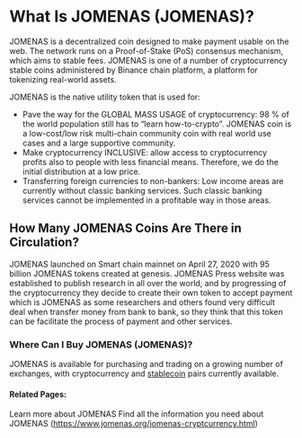 # What Is JOMENAS (JOMENAS)?
JOMENAS is a decentralized coin designed to make payment usable on the web. The network runs on a Proof-of-Stake (PoS) consensus mechanism, which aims to stable fees.
JOMENAS is one of a number of cryptocurrency stable coins administered by Binance chain platform, a platform for tokenizing real-world assets.

JOMENAS is the native utility token that is used for:
* Pave the way for the GLOBAL MASS USAGE of cryptocurrency: 98 % of the world population still has to “learn how-to-crypto”. JOMENAS coin is a low-cost/low risk multi-chain community coin with real world use cases and a large supportive community. 
* Make cryptocurrency INCLUSIVE: allow access to cryptocurrency profits also to people with less financial means. Therefore, we do the initial distribution at a low price.
* Transferring foreign currencies to non-bankers: Low income areas are currently without classic banking services. Such classic banking services cannot be implemented in a profitable way in those areas.

## How Many JOMENAS Coins Are There in Circulation?
JOMENAS launched on Smart chain mainnet on April 27, 2020 with 95 billion JOMENAS tokens created at genesis.
JOMENAS Press website was established to publish research in all over the world, and by progressing of the cryptocurrency they decide to create their own token to accept payment which is JOMENAS as some researchers and others found very difficult deal when transfer money from bank to bank, so they think that this token can be facilitate the process of payment and other services.

### Where Can I Buy JOMENAS (JOMENAS)?
JOMENAS is available for purchasing and trading on a growing number of exchanges, with cryptocurrency and [stablecoin](https://pancakeswap.finance/) pairs currently available.

#### Related Pages:
Learn more about JOMENAS 
Find all the information you need about JOMENAS (https://www.jomenas.org/jomenas-cryptcurrency.html) 

